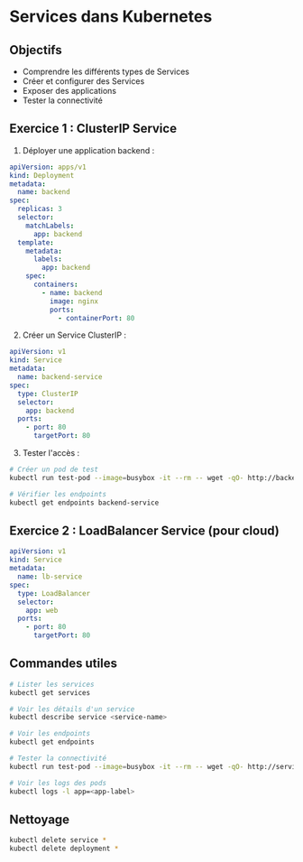 # Services dans Kubernetes

## Objectifs

- Comprendre les différents types de Services
- Créer et configurer des Services
- Exposer des applications
- Tester la connectivité

## Exercice 1 : ClusterIP Service

1. Déployer une application backend :

```yaml
apiVersion: apps/v1
kind: Deployment
metadata:
  name: backend
spec:
  replicas: 3
  selector:
    matchLabels:
      app: backend
  template:
    metadata:
      labels:
        app: backend
    spec:
      containers:
        - name: backend
          image: nginx
          ports:
            - containerPort: 80
```

2. Créer un Service ClusterIP :

```yaml
apiVersion: v1
kind: Service
metadata:
  name: backend-service
spec:
  type: ClusterIP
  selector:
    app: backend
  ports:
    - port: 80
      targetPort: 80
```

3. Tester l'accès :

```bash
# Créer un pod de test
kubectl run test-pod --image=busybox -it --rm -- wget -qO- http://backend-service

# Vérifier les endpoints
kubectl get endpoints backend-service
```

## Exercice 2 : LoadBalancer Service (pour cloud)

```yaml
apiVersion: v1
kind: Service
metadata:
  name: lb-service
spec:
  type: LoadBalancer
  selector:
    app: web
  ports:
    - port: 80
      targetPort: 80
```

## Commandes utiles

```bash
# Lister les services
kubectl get services

# Voir les détails d'un service
kubectl describe service <service-name>

# Voir les endpoints
kubectl get endpoints

# Tester la connectivité
kubectl run test-pod --image=busybox -it --rm -- wget -qO- http://service-name

# Voir les logs des pods
kubectl logs -l app=<app-label>
```

## Nettoyage

```bash
kubectl delete service *
kubectl delete deployment *
```

